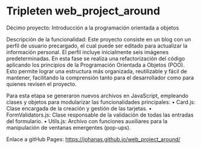 # Tripleten web_project_around

Décimo proyecto:
Introducción a la programación orientada a objetos

Descripción de la funcionalidad:
Este proyecto consiste en un blog con un perfil de usuario precargado, el cual puede ser editado para actualizar la información personal. El perfil incluye inicialmente seis imágenes predeterminadas.
En esta fase se realiza una refactorización del código aplicando los principios de la Programación Orientada a Objetos (POO). Esto permite lograr una estructura más organizada, reutilizable y fácil de mantener, facilitando la comprensión tanto para el desarrollador como para quienes revisen el proyecto.

Para esta etapa se generaron nuevos archivos en JavaScript, empleando clases y objetos para modularizar las funcionalidades principales:
	•	Card.js: Clase encargada de la creación y gestión de las tarjetas.
	•	FormValidators.js: Clase responsable de la validación de todas las entradas del formulario.
	•	Utils.js: Archivo con funciones auxiliares para la manipulación de ventanas emergentes (pop-ups).
 
 Enlace a gitHub Pages:
  https://johanas.github.io/web_project_around/
